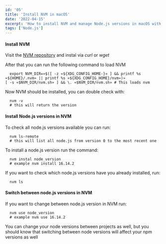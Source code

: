 ```yaml
---
id: '05'
title: 'Install NVM in macOS'
date: '2022-04-15'
excerpt: 'How to install NVM and manage Node.js versions in macOS with NVM'
tags: ['Node.js']
---
```


#### Install NVM

Visit the [NVM repository](https://github.com/nvm-sh/nvm) and instal via _curl_ or _wget_

After that you can run the following command to load NVM

```shell
  export NVM_DIR=»$([ -z «${XDG_CONFIG_HOME-}» ] && printf %s «${HOME}/.nvm» || printf %s «${XDG_CONFIG_HOME}/nvm»)»
[ -s «$NVM_DIR/nvm.sh» ] && \. «$NVM_DIR/nvm.sh» # This loads nvm
```

Now NVM should be installed, you can double check with:

```shell
  nvm -v
  # this will return the version
```

#### Install Node.js versions in NVM

To check all node.js versions available you can run:

```shell
  nvm ls-remote
  # this will list all node.js from version 0 to the most recent one
```

To install a node.js version run the command:

```shell
  nvm instal node_version
  # example nvm install 16.14.2
```

If you want to check which node.js versions have you already installed, run:

```shell
  nvm ls
```

#### Switch between node.js versions in NVM

If you want to change between node.js version in NVM run:

```shell
  nvm use node_version
  # example nvm use 16.14.2
```

You can change your node versions between projects as well, but you should know that switching between node versions will affect your npm versions as well
